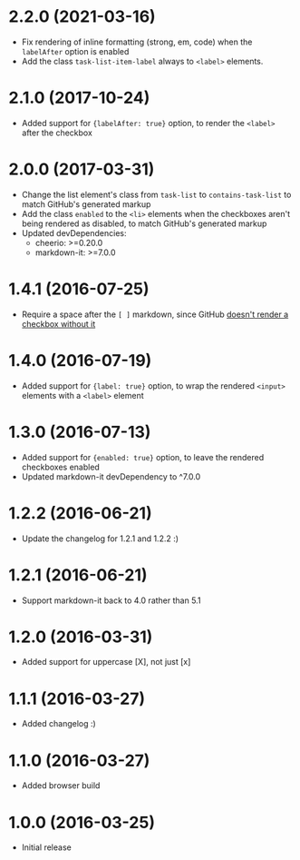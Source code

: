 # 2.2.0 (2021-03-16)

* Fix rendering of inline formatting (strong, em, code) when the
  `labelAfter` option is enabled
* Add the class `task-list-item-label` always to `<label>` elements.

# 2.1.0 (2017-10-24)

* Added support for `{labelAfter: true}` option, to render the `<label>` after the checkbox

# 2.0.0 (2017-03-31)

* Change the list element's class from `task-list` to `contains-task-list` to
  match GitHub's generated markup
* Add the class `enabled` to the `<li>` elements when the checkboxes aren't
  being rendered as disabled, to match GitHub's generated markup
* Updated devDependencies:
  * cheerio: >=0.20.0
  * markdown-it: >=7.0.0

# 1.4.1 (2016-07-25)

* Require a space after the `[ ]` markdown, since GitHub [doesn't render a
  checkbox without it](https://github.com/revin/markdown-it-task-lists/issues/12)

# 1.4.0 (2016-07-19)

* Added support for `{label: true}` option, to wrap the rendered
  `<input>` elements with a `<label>` element

# 1.3.0 (2016-07-13)

* Added support for `{enabled: true}` option, to leave the rendered
  checkboxes enabled
* Updated markdown-it devDependency to ^7.0.0

# 1.2.2 (2016-06-21)

* Update the changelog for 1.2.1 and 1.2.2 :)

# 1.2.1 (2016-06-21)

* Support markdown-it back to 4.0 rather than 5.1

# 1.2.0 (2016-03-31)

* Added support for uppercase [X], not just [x]

# 1.1.1 (2016-03-27)

* Added changelog :)

# 1.1.0 (2016-03-27)

* Added browser build

# 1.0.0 (2016-03-25)

* Initial release
